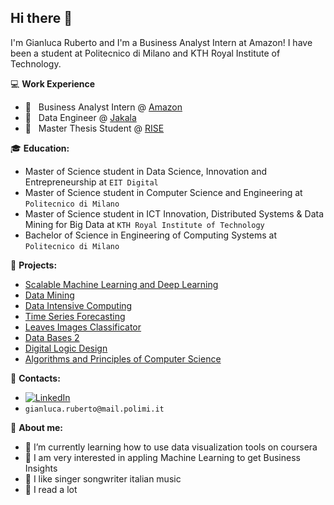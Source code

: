 
<!--
### Hi there 👋

**GianlucaRub/GianlucaRub** is a ✨ _special_ ✨ repository because its `README.md` (this file) appears on your GitHub profile.

Here are some ideas to get you started:

- 🔭 I’m currently working on ...
- 🌱 I’m currently learning ...
- 👯 I’m looking to collaborate on ...
- 🤔 I’m looking for help with ...
- 💬 Ask me about ...
- 📫 How to reach me: ...
- 😄 Pronouns: ...
- ⚡ Fun fact: ...
-->

## Hi there 👋


I'm Gianluca Ruberto and I'm a Business Analyst Intern at Amazon! I have been a student at Politecnico di Milano and KTH Royal Institute of Technology.

💻 **Work Experience**
* 🌊  &nbsp; Business Analyst Intern @ [Amazon](https://www.amazon.com/)
* 🏥  &nbsp; Data Engineer @ [Jakala](https://www.jakala.com/)
* 🚀  &nbsp; Master Thesis Student @ [RISE](https://www.ri.se/en)

:mortar_board: **Education:**
- Master of Science student in Data Science, Innovation and Entrepreneurship at `EIT Digital`
- Master of Science student in Computer Science and Engineering at `Politecnico di Milano`
- Master of Science student in ICT Innovation, Distributed Systems & Data Mining for Big Data at `KTH Royal Institute of Technology`
- Bachelor of Science in Engineering of Computing Systems at `Politecnico di Milano`

:pushpin: **Projects:**
- [Scalable Machine Learning and Deep Learning](https://github.com/GianlucaRub/Scalable-Machine-Learning-and-Deep-Learning)
- [Data Mining](https://github.com/GianlucaRub/Data-Mining)
- [Data Intensive Computing](https://github.com/GianlucaRub/Data-Intensive-Computing-Project)
- [Time Series Forecasting](https://github.com/GianlucaRub/Time-Series-Forecasting)
- [Leaves Images Classificator](https://github.com/GianlucaRub/Leaves-Image-Classificator)
- [Data Bases 2](https://github.com/GianlucaRub/Data-Bases-2-Project)
- [Digital Logic Design](https://github.com/GianlucaRub/Digital-Logic-Design-Project)
- [Algorithms and Principles of Computer Science](https://github.com/GianlucaRub/API-Project-2020)


:loudspeaker: **Contacts:**
- [![LinkedIn](https://img.shields.io/badge/-LinkedIn-blue?style=flat&logo=Linkedin&logoColor=white)](https://www.linkedin.com/in/gianluca-ruberto/)
- `gianluca.ruberto@mail.polimi.it`


:boy: **About me:**

- 🌱 I’m currently learning how to use data visualization tools on coursera
- 🔭 I am very interested in appling Machine Learning to get Business Insights
- :musical_note: I like singer songwriter italian music
- :running: I read a lot
